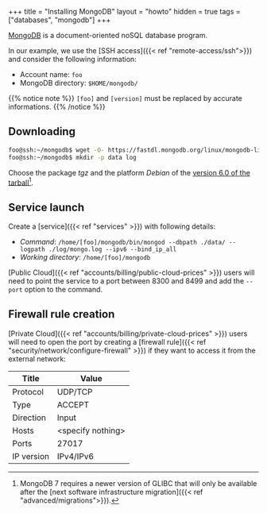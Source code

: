 +++
title = "Installing MongoDB"
layout = "howto"
hidden = true
tags = ["databases", "mongodb"]
+++

 [MongoDB](https://www.mongodb.com/) is a document-oriented noSQL database program. 

In our example, we use the [SSH access]({{< ref "remote-access/ssh">}}) and consider the following information:

- Account name: `foo`
- MongoDB directory: `$HOME/mongodb/`

{{% notice note %}}
`[foo]` and `[version]` must be replaced by accurate informations.
{{% /notice %}}

## Downloading

```sh
foo@ssh:~/mongodb$ wget -O- https://fastdl.mongodb.org/linux/mongodb-linux-x86_64-debian10-[version].tgz | tar -xz --strip-components=1
foo@ssh:~/mongodb$ mkdir -p data log
```

Choose the package *tgz* and the platform *Debian* of the [version 6.0 of the tarball](https://www.mongodb.com/try/download/community)[^1].

## Service launch

Create a [service]({{< ref "services" >}}) with following details:

- *Command*: `/home/[foo]/mongodb/bin/mongod --dbpath ./data/ --logpath ./log/mongo.log --ipv6 --bind_ip_all`
- *Working directory*: `/home/[foo]/mongodb`

[Public Cloud]({{< ref "accounts/billing/public-cloud-prices" >}}) users will need to point the service to a port between 8300 and 8499 and add the `--port` option to the command.

## Firewall rule creation

[Private Cloud]({{< ref "accounts/billing/private-cloud-prices" >}}) users will need to open the port by creating a [firewall rule]({{< ref "security/network/configure-firewall" >}}) if they want to access it from the external network:

|Title|Value|
|--- |--- |
|Protocol|UDP/TCP|
|Type|ACCEPT|
|Direction|Input|
|Hosts|\<specify nothing>|
|Ports|27017|
|IP version|IPv4/IPv6|

[^1]: MongoDB 7 requires a newer version of GLIBC that will only be available after the [next software infrastructure migration]({{< ref "advanced/migrations">}}).
